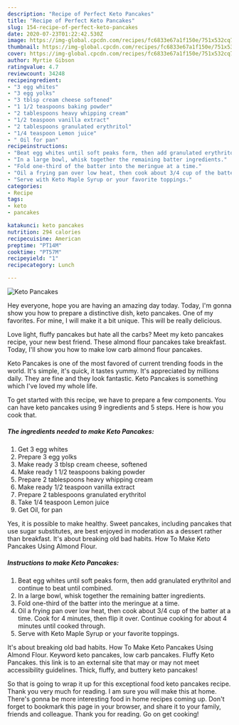 ```yaml
---
description: "Recipe of Perfect Keto Pancakes"
title: "Recipe of Perfect Keto Pancakes"
slug: 154-recipe-of-perfect-keto-pancakes
date: 2020-07-23T01:22:42.530Z
image: https://img-global.cpcdn.com/recipes/fc6833e67a1f150e/751x532cq70/keto-pancakes-recipe-main-photo.jpg
thumbnail: https://img-global.cpcdn.com/recipes/fc6833e67a1f150e/751x532cq70/keto-pancakes-recipe-main-photo.jpg
cover: https://img-global.cpcdn.com/recipes/fc6833e67a1f150e/751x532cq70/keto-pancakes-recipe-main-photo.jpg
author: Myrtie Gibson
ratingvalue: 4.7
reviewcount: 34248
recipeingredient:
- "3 egg whites"
- "3 egg yolks"
- "3 tblsp cream cheese softened"
- "1 1/2 teaspoons baking powder"
- "2 tablespoons heavy whipping cream"
- "1/2 teaspoon vanilla extract"
- "2 tablespoons granulated erythritol"
- "1/4 teaspoon Lemon juice"
- " Oil for pan"
recipeinstructions:
- "Beat egg whites until soft peaks form, then add granulated erythritol and continue to beat until combined."
- "In a large bowl, whisk together the remaining batter ingredients."
- "Fold one-third of the batter into the meringue at a time."
- "Oil a frying pan over low heat, then cook about 3/4 cup of the batter at a time. Cook for 4 minutes, then flip it over. Continue cooking for about 4 minutes until cooked through."
- "Serve with Keto Maple Syrup or your favorite toppings."
categories:
- Recipe
tags:
- keto
- pancakes

katakunci: keto pancakes 
nutrition: 294 calories
recipecuisine: American
preptime: "PT14M"
cooktime: "PT57M"
recipeyield: "1"
recipecategory: Lunch

---
```



![Keto Pancakes](https://img-global.cpcdn.com/recipes/fc6833e67a1f150e/751x532cq70/keto-pancakes-recipe-main-photo.jpg)

Hey everyone, hope you are having an amazing day today. Today, I'm gonna show you how to prepare a distinctive dish, keto pancakes. One of my favorites. For mine, I will make it a bit unique. This will be really delicious.

Love light, fluffy pancakes but hate all the carbs? Meet my keto pancakes recipe, your new best friend. These almond flour pancakes take breakfast. Today, I&#39;ll show you how to make low carb almond flour pancakes.

Keto Pancakes is one of the most favored of current trending foods in the world. It's simple, it's quick, it tastes yummy. It's appreciated by millions daily. They are fine and they look fantastic. Keto Pancakes is something which I've loved my whole life.


To get started with this recipe, we have to prepare a few components. You can have keto pancakes using 9 ingredients and 5 steps. Here is how you cook that.

<!--inarticleads1-->

##### The ingredients needed to make Keto Pancakes:

1. Get 3 egg whites
1. Prepare 3 egg yolks
1. Make ready 3 tblsp cream cheese, softened
1. Make ready 1 1/2 teaspoons baking powder
1. Prepare 2 tablespoons heavy whipping cream
1. Make ready 1/2 teaspoon vanilla extract
1. Prepare 2 tablespoons granulated erythritol
1. Take 1/4 teaspoon Lemon juice
1. Get  Oil, for pan


Yes, it is possible to make healthy. Sweet pancakes, including pancakes that use sugar substitutes, are best enjoyed in moderation as a dessert rather than breakfast. It&#39;s about breaking old bad habits. How To Make Keto Pancakes Using Almond Flour. 

<!--inarticleads2-->

##### Instructions to make Keto Pancakes:

1. Beat egg whites until soft peaks form, then add granulated erythritol and continue to beat until combined.
1. In a large bowl, whisk together the remaining batter ingredients.
1. Fold one-third of the batter into the meringue at a time.
1. Oil a frying pan over low heat, then cook about 3/4 cup of the batter at a time. Cook for 4 minutes, then flip it over. Continue cooking for about 4 minutes until cooked through.
1. Serve with Keto Maple Syrup or your favorite toppings.


It&#39;s about breaking old bad habits. How To Make Keto Pancakes Using Almond Flour. Keyword keto pancakes, low carb pancakes. Fluffy Keto Pancakes. this link is to an external site that may or may not meet accessibility guidelines. Thick, fluffy, and buttery keto pancakes! 

So that is going to wrap it up for this exceptional food keto pancakes recipe. Thank you very much for reading. I am sure you will make this at home. There's gonna be more interesting food in home recipes coming up. Don't forget to bookmark this page in your browser, and share it to your family, friends and colleague. Thank you for reading. Go on get cooking!
